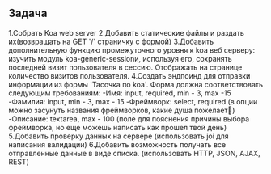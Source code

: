 ## Задача
1.Собрать Koa web server 
2.Добавить статические файлы и раздать их(возвращать на GET '/' страничку с формой)
3.Добавить дополнительную функцию промежуточного уровня к koa веб серверу: изучить модуль koa-generic-sessionи, используя его, сохранять 
  последней визит пользователя в сессию. Отображать на странице количество визитов пользователя.
4.Создать эндпоинд для отправки информации из формы  'Тасочка по koa'.  Форма должна соответствовать следующим требованиям: 
-Имя: input, required, min - 3, max -15
-Фамилия: input, min - 3, max - 15
-Фреймворк: select, required (в опции можно засунуть названия фреймворков, какие душа пожелает🙂)
-Описание: textarea, max - 100 (поле для пояснения причины выбора фреймворка, но еще можешь написать как прошел твой день)
5.Добавить проверку данных на сервере (использовать joi для написания валидации)
6.Добавить возможность получать все отправленные данные в виде списка. (использовать HTTP, JSON, AJAX, REST)

